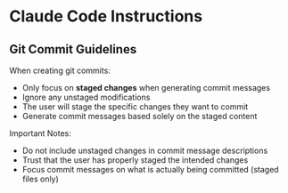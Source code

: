 # Claude Code Instructions

## Git Commit Guidelines

When creating git commits:

- Only focus on **staged changes** when generating commit messages
- Ignore any unstaged modifications
- The user will stage the specific changes they want to commit
- Generate commit messages based solely on the staged content

Important Notes:

- Do not include unstaged changes in commit message descriptions
- Trust that the user has properly staged the intended changes
- Focus commit messages on what is actually being committed (staged files only)
